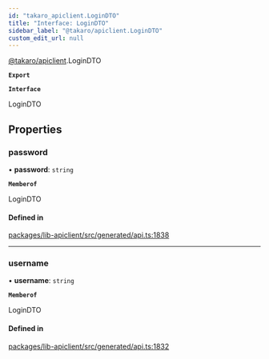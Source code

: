 ```yaml
---
id: "takaro_apiclient.LoginDTO"
title: "Interface: LoginDTO"
sidebar_label: "@takaro/apiclient.LoginDTO"
custom_edit_url: null
---
```


[@takaro/apiclient](../modules/takaro_apiclient.md).LoginDTO

**`Export`**

**`Interface`**

LoginDTO

## Properties

### password

• **password**: `string`

**`Memberof`**

LoginDTO

#### Defined in

[packages/lib-apiclient/src/generated/api.ts:1838](https://github.com/niekcandaele/Takaro/blob/91fb19b/packages/lib-apiclient/src/generated/api.ts#L1838)

___

### username

• **username**: `string`

**`Memberof`**

LoginDTO

#### Defined in

[packages/lib-apiclient/src/generated/api.ts:1832](https://github.com/niekcandaele/Takaro/blob/91fb19b/packages/lib-apiclient/src/generated/api.ts#L1832)
